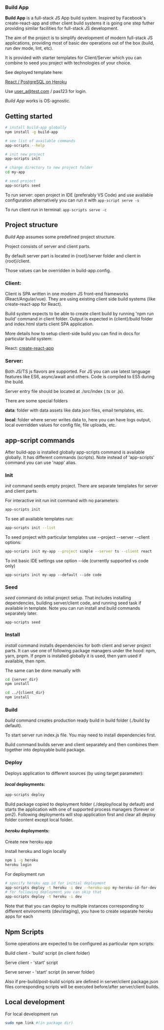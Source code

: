 ### Build App

**Build App** is a full-stack JS App build system. Inspired by Facebook's create-react-app and other client build systems it is going one step futher providing similar facilities for full-stack JS development.

The aim of the project is to simplify development of modern full-stack JS applications, providing most of basic dev operations out of the box (build, run dev mode, lint, etc).

It is provided with starter templates for Client/Server which you can combine to seed you project with technologies of your choice.

See deployed template here:

[React / PostgreSQL on Heroku](https://napp-full-tmp.herokuapp.com)

Use user_a@test.com / pas123 for login.

_Build App_ works is OS-agnostic.

## Getting started

```sh
# install build-app globally
npm install -g build-app

# see list of available commands
app-scripts --help

# init new project
app-scripts init

# change directory to new project folder
cd my-app

# seed project
app-scripts seed
```

To run server: open project in IDE (preferably VS Code) and use available configuration alternatively you can run it with `app-script serve -s`

To run client run in terminal: `app-scripts serve -c`

## Project structure

_Build App_ assumes some predefined project structure.

Project consists of server and client parts.

By default server part is located in {root}/server folder and client in {root}/client.

Those values can be overridden in build-app.config.

### Client:

Client is SPA written in one modern JS front-end frameworks (React/Angular/vue). They are using existing client side build systems (like create-react-app for React).

Build system expects to be able to create client build by running 'npm run build' command in client folder. Output is expected in {client}/build folder and index.html starts client SPA application.

More details how to setup client-side build you can find in docs for particular build system:

React: [create-react-app](https://github.com/facebookincubator/create-react-app)

### Server:

Both JS/TS js flavors are supported. For JS you can use latest language features like ES6, async/await and others. Code is compiled to ES5 during the build.

Server entry file should be located at ./src/index (.ts or .js).

There are some special folders

**data**: folder with data assets like data json files, email templates, etc.

**local**: folder where server writes data to, here you can have logs output, local overridden values for config file, file uploads, etc.

## app-script commands

After build-app is installed globally app-scripts command is available globally. It has different commands (scripts). Note instead of 'app-scripts' command you can use 'napp' alias.

### Init

_init_ command seeds empty project. There are separate templates for server and client parts.

For interactive init run init command with no parameters:

```sh
app-scripts init
```

To see all available templates run:

```sh
app-scripts init --list
```

To seed project with particular templates use --project --server --client options:

```sh
app-scripts init my-app --project simple --server ts --client react
```

To init basic IDE settings use option --ide (currently supported vs code only)

```
app-scripts init my-app --default --ide code
```

### Seed

_seed_ command do initial project setup. That includes installing dependencies, building server/client code, and running seed task if available in template. Note you can run install and build commands separately later.

```
app-scripts seed
```

### Install

_install_ command installs dependencies for both client and server project parts. It can use one of following package managers under the hood: npm, yarn, pnpm. If pnpm is installed globally it is used, then yarn used if available, then npm.

The same can be done manually with

```sh
cd {server_dir}
npm install

cd ../{client_dir}
npm install
```

### Build

_build_ command creates production ready build in build folder (./build by default).

To start server run index.js file. You may need to install dependencies first.

Build command builds server and client separately and then combines them together into deployable build package.

### Deploy

Deploys application to different sources (by using target parameter):

#### _local_ deployments:

```bash
app-scripts deploy
```

Build package copied to deployment folder (./deploy/local by default) and starts the application with one of supported process managers (forever or pm2). Following deployments will stop application first and clear all deploy folder content except local folder.

#### _heroku_ deployments:

Create new heroku app

Install heroku and login locally

```bash
npm i -g heroku
heroku login
```

For deployment run

```bash
# specify heroku app id for initial deployment
app-scripts deploy -t heroku -i dev --heroku-app my-heroku-id-for-dev
# for following deployment you can skip that
app-scripts deploy -t heroku -i dev
```

Note that that you can deploy to multiple instances corresponding to different environments (dev/staging), you have to create separate heroku apps for each
## Npm Scripts

Some operations are expected to be configured as particular npm scripts:

Build client - 'build' script (in client folder)

Serve client - 'start' script

Serve server - 'start' script (in server folder)

Also if pre-build/post-build scripts are defined in server/client package.json files corresponding scripts will be executed before/after server/client builds.

## Local development

For local development run

```bash
sudo npm link #(in package dir)
```
